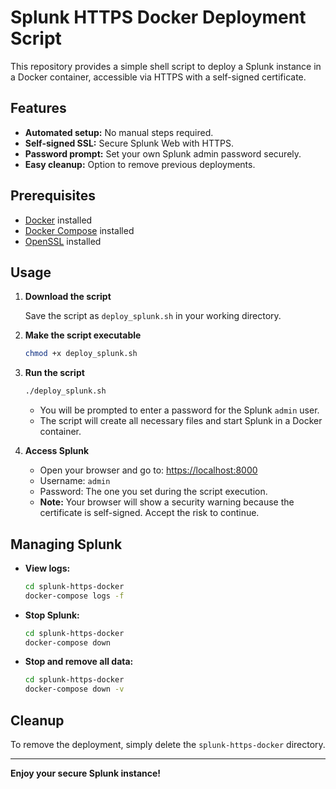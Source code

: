 # Splunk HTTPS Docker Deployment Script

This repository provides a simple shell script to deploy a Splunk instance in a Docker container, accessible via HTTPS with a self-signed certificate.

## Features

- **Automated setup:** No manual steps required.
- **Self-signed SSL:** Secure Splunk Web with HTTPS.
- **Password prompt:** Set your own Splunk admin password securely.
- **Easy cleanup:** Option to remove previous deployments.

## Prerequisites

- [Docker](https://www.docker.com/) installed
- [Docker Compose](https://docs.docker.com/compose/) installed
- [OpenSSL](https://www.openssl.org/) installed

## Usage

1. **Download the script**

   Save the script as `deploy_splunk.sh` in your working directory.

2. **Make the script executable**

   ```bash
   chmod +x deploy_splunk.sh
   ```

3. **Run the script**

   ```bash
   ./deploy_splunk.sh
   ```

   - You will be prompted to enter a password for the Splunk `admin` user.
   - The script will create all necessary files and start Splunk in a Docker container.

4. **Access Splunk**

   - Open your browser and go to: [https://localhost:8000](https://localhost:8000)
   - Username: `admin`
   - Password: The one you set during the script execution.
   - **Note:** Your browser will show a security warning because the certificate is self-signed. Accept the risk to continue.

## Managing Splunk

- **View logs:**
  ```bash
  cd splunk-https-docker
  docker-compose logs -f
  ```

- **Stop Splunk:**
  ```bash
  cd splunk-https-docker
  docker-compose down
  ```

- **Stop and remove all data:**
  ```bash
  cd splunk-https-docker
  docker-compose down -v
  ```

## Cleanup

To remove the deployment, simply delete the `splunk-https-docker` directory.

---

**Enjoy your secure Splunk instance!**
